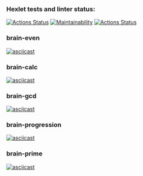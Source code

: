 ### Hexlet tests and linter status:
[![Actions Status](https://github.com/dmitryfirsanov/frontend-project-lvl1/workflows/hexlet-check/badge.svg)](https://github.com/dmitryfirsanov/frontend-project-lvl1/actions)
[![Maintainability](https://api.codeclimate.com/v1/badges/6917b2735dd300d06e35/maintainability)](https://codeclimate.com/github/dmitryfirsanov/frontend-project-lvl1/maintainability)
[![Actions Status](https://github.com/dmitryfirsanov/frontend-project-lvl1/workflows/eslint/badge.svg)](https://github.com/dmitryfirsanov/frontend-project-lvl1/actions)
### brain-even
[![asciicast](https://asciinema.org/a/rOFuvoNVU83VEbVibOesllMU3.svg)](https://asciinema.org/a/rOFuvoNVU83VEbVibOesllMU3)
### brain-calc
[![asciicast](https://asciinema.org/a/2vbKoB9hYX57iEvZ4ro5F8iaU.svg)](https://asciinema.org/a/2vbKoB9hYX57iEvZ4ro5F8iaU)
### brain-gcd
[![asciicast](https://asciinema.org/a/23tpmLoJFqEh3ULcXmyeXbeKn.svg)](https://asciinema.org/a/23tpmLoJFqEh3ULcXmyeXbeKn)
### brain-progression
[![asciicast](https://asciinema.org/a/GIFDMFal8vpB9OQpnyPP6Tm25.svg)](https://asciinema.org/a/GIFDMFal8vpB9OQpnyPP6Tm25)
### brain-prime
[![asciicast](https://asciinema.org/a/hNv5otwFqQq2T1W4h1Xj1rLPm.svg)](https://asciinema.org/a/hNv5otwFqQq2T1W4h1Xj1rLPm)